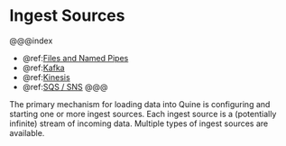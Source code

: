 # Ingest Sources

@@@index
* @ref:[Files and Named Pipes](files_and_named_pipes.md)
* @ref:[Kafka](kafka.md)
* @ref:[Kinesis](kinesis.md)
* @ref:[SQS / SNS](sqs_-_sns.md)
@@@

The primary mechanism for loading data into Quine is configuring and starting one or more ingest sources. Each ingest source is a (potentially infinite) stream of incoming data. Multiple types of ingest sources are available.
